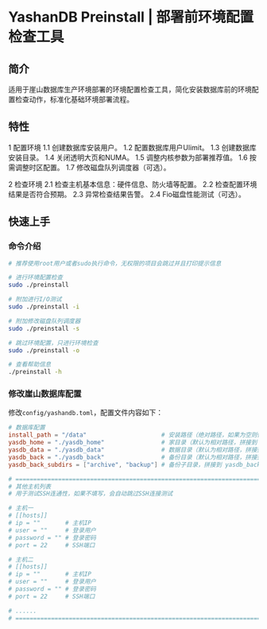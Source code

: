 # YashanDB Preinstall | 部署前环境配置检查工具

## 简介

适⽤于崖山数据库⽣产环境部署的环境配置检查⼯具，简化安装数据库前的环境配置检查动作，标准化基础环境部署流程。

## 特性

1 配置环境
1.1 创建数据库安装用户。
1.2 配置数据库用户Ulimit。
1.3 创建数据库安装目录。
1.4 关闭透明大页和NUMA。
1.5 调整内核参数为部署推荐值。
1.6 按需调整时区配置。
1.7 修改磁盘队列调度器（可选）。

2 检查环境
2.1 检查主机基本信息：硬件信息、防火墙等配置。
2.2 检查配置环境结果是否符合预期。
2.3 异常检查结果告警。
2.4 Fio磁盘性能测试（可选）。

## 快速上手

### 命令介绍

```bash
# 推荐使用root用户或者sudo执行命令，无权限的项目会跳过并且打印提示信息

# 进行环境配置检查
sudo ./preinstall

# 附加进行I/O测试
sudo ./preinstall -i

# 附加修改磁盘队列调度器
sudo ./preinstall -s

# 跳过环境配置，只进行环境检查
sudo ./preinstall -o

# 查看帮助信息
./preinstall -h
```

### 修改崖山数据库配置

修改`config/yashandb.toml`，配置文件内容如下：
```toml
# 数据库配置
install_path = "/data"                     # 安装路径（绝对路径，如果为空则使用数据库用户的家目录作为 install_path）
yasdb_home = "./yasdb_home"                # 家目录（默认为相对路径，拼接到 install_path，可以指定绝对路径）
yasdb_data = "./yasdb_data"                # 数据目录（默认为相对路径，拼接到 install_path，可以指定绝对路径）
yasdb_back = "./yasdb_back"                # 备份目录（默认为相对路径，拼接到 install_path，可以指定绝对路径）
yasdb_back_subdirs = ["archive", "backup"] # 备份子目录，拼接到 yasdb_back

# =================================================================================================
# 其他主机列表
# 用于测试SSH连通性，如果不填写，会自动跳过SSH连接测试

# 主机一
# [[hosts]]
# ip = ""       # 主机IP
# user = ""     # 登录用户
# password = "" # 登录密码
# port = 22     # SSH端口

# 主机二
# [[hosts]]
# ip = ""       # 主机IP
# user = ""     # 登录用户
# password = "" # 登录密码
# port = 22     # SSH端口

# ......
# =================================================================================================
```


